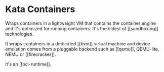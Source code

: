 # Kata Containers
Wraps containers in a lightweight VM that contains the container engine and it's optimized for running containers. It's the oldest of [[sandboxing]] technologies.

It wraps containers in a dedicated [[kvm]] virtual machine and device emulation comes from a pluggable backend such as [[qemu]], QEMU-lite, NEMU or [[firecracker]].

It's an [[oci-runtime]].
